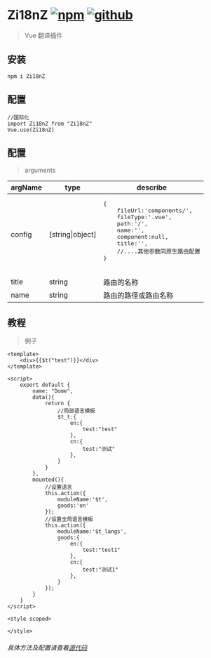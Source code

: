 # Zi18nZ [![npm](https://img.shields.io/badge/npm-Install-zys8119.svg?colorB=cb3837&style=flat-square)](https://www.npmjs.com/package/Zi18nZ)  [![github](https://img.shields.io/badge/github-<Code>-zys8119.svg?colorB=000000&style=flat-square)](https://github.com/zys8119/Zi18nZ)

>Vue 翻译插件

## 安装

```angular2html
npm i Zi18nZ
```
## 配置

```angular2html
//国际化
import Zi18nZ from "Zi18nZ"
Vue.use(Zi18nZ)
```

## 配置

>arguments

<table class="table table-bordered table-striped">
    <thead>
        <tr>
          <th>argName</th>
          <th>type</th>
          <th>describe</th>
        </tr>
    </thead>
    <tbody>
        <tr>
            <td>config</td>
            <td>[string|object]</td>
            <td>
                <pre>
{
    fileUrl:'components/',
    fileType:'.vue',
    path:'/',
    name:'',
    component:null,
    title:'',
    //....其他参数同原生路由配置
}
                </pre>
            </td>
        </tr>
        <tr>
            <td>title</td>
            <td>string</td>
            <td>路由的名称</td>
        </tr>
        <tr>
            <td>name</td>
            <td>string</td>
            <td>路由的路径或路由名称</td>
        </tr>
    </tbody>
</table>

## 教程

>例子
```vue
<template>
    <div>{{$t("test")}}</div>
</template>

<script>
    export default {
        name: "Dome",
        data(){
            return {
                //局部语言模板
                $t_t:{
                    en:{
                        test:"test"
                    },
                    cn:{
                        test:"测试"
                    },
                }
            }
        },
        mounted(){
            //设置语言
            this.action({
                moduleName:'$t',
                goods:'en'
            });
            //设置全局语言模板
            this.action({
                moduleName:'$t_langs',
                goods:{
                    en:{
                        test:"test1"
                    },
                    cn:{
                        test:"测试1"
                    },
                }
            });
        }
    }
</script>

<style scoped>

</style>
```

###### 具体方法及配置请查看[源代码](https://github.com/zys8119/Zi18nZ/blob/master/index.js)
